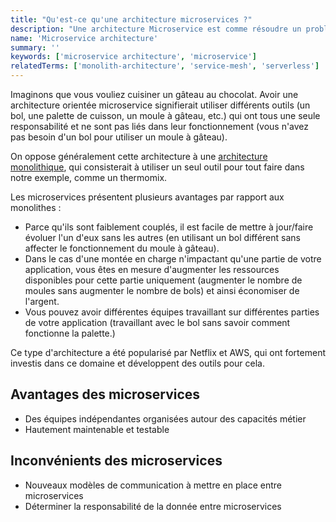 ```yaml
---
title: "Qu'est-ce qu'une architecture microservices ?"
description: "Une architecture Microservice est comme résoudre un problème avec un ensemble d'outils simples spécialisés au lieu d'un seul outil complexe multifonction."
name: 'Microservice architecture'
summary: ''
keywords: ['microservice architecture', 'microservice']
relatedTerms: ['monolith-architecture', 'service-mesh', 'serverless']
---
```


Imaginons que vous vouliez cuisiner un gâteau au chocolat. Avoir une architecture orientée microservice signifierait utiliser différents outils (un bol, une palette de cuisson, un moule à gâteau, etc.) qui ont tous une seule responsabilité et ne sont pas liés dans leur fonctionnement (vous n'avez pas besoin d'un bol pour utiliser un moule à gâteau).

On oppose généralement cette architecture à une [architecture monolithique](#monolith-architecture "Qu'est-ce qu'une architecture Monolith ?"), qui consisterait à utiliser un seul outil pour tout faire dans notre exemple, comme un thermomix.

Les microservices présentent plusieurs avantages par rapport aux monolithes :

- Parce qu'ils sont faiblement couplés, il est facile de mettre à jour/faire évoluer l'un d'eux sans les autres (en utilisant un bol différent sans affecter le fonctionnement du moule à gâteau).
- Dans le cas d'une montée en charge n'impactant qu'une partie de votre application, vous êtes en mesure d'augmenter les ressources disponibles pour cette partie uniquement (augmenter le nombre de moules sans augmenter le nombre de bols) et ainsi économiser de l'argent.
- Vous pouvez avoir différentes équipes travaillant sur différentes parties de votre application (travaillant avec le bol sans savoir comment fonctionne la palette.)

Ce type d'architecture a été popularisé par Netflix et AWS, qui ont fortement investis dans ce domaine et développent des outils pour cela.

## Avantages des microservices

- Des équipes indépendantes organisées autour des capacités métier
- Hautement maintenable et testable

## Inconvénients des microservices

- Nouveaux modèles de communication à mettre en place entre microservices
- Déterminer la responsabilité de la donnée entre microservices
